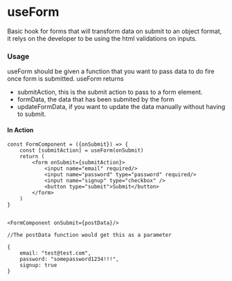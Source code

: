 # useForm

Basic hook for forms that will transform data on submit to an object format, it relys on the developer to be using the html validations on inputs. 

### Usage

useForm should be given a function that you want to pass data to do fire once form is submitted. useForm returns 

- submitAction, this is the submit action to pass to a form element. 
- formData, the data that has been submited by the form
- updateFormData, if you want to update the data manually without having to submit. 

#### In Action 

```
const FormComponent = ({onSubmit}) => {
    const [submitAction] = useForm(onSubmit)
    return (
        <form onSubmit={submitAction}>
            <input name="email" required/>
            <input name="password" type="password" required/>
            <input name="signup" type="checkbox" />
            <button type="submit">Submit</button>
        </form>
    )
}


<FormComponent onSubmit={postData}/>

//The postData function would get this as a parameter

{
    email: "test@test.com",
    password: "somepassword1234!!!",
    signup: true
}

```



